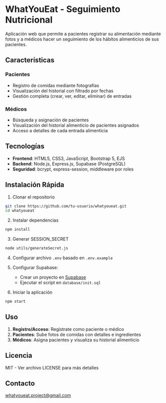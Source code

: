 # WhatYouEat - Seguimiento Nutricional

Aplicación web que permite a pacientes registrar su alimentación mediante fotos y a médicos hacer un seguimiento de los hábitos alimenticios de sus pacientes.

## Características

### Pacientes
- Registro de comidas mediante fotografías
- Visualización del historial con filtrado por fechas
- Gestión completa (crear, ver, editar, eliminar) de entradas

### Médicos
- Búsqueda y asignación de pacientes
- Visualización del historial alimenticio de pacientes asignados
- Acceso a detalles de cada entrada alimenticia

## Tecnologías

- **Frontend**: HTML5, CSS3, JavaScript, Bootstrap 5, EJS
- **Backend**: Node.js, Express.js, Supabase (PostgreSQL)
- **Seguridad**: bcrypt, express-session, middleware por roles

## Instalación Rápida

1. Clonar el repositorio
```bash
git clone https://github.com/tu-usuario/whatyoueat.git
cd whatyoueat
```

2. Instalar dependencias
```bash
npm install
```

3. Generar SESSION_SECRET
```bash
node utils/generateSecret.js
```

4. Configurar archivo `.env` basado en `.env.example`

5. Configurar Supabase:
   - Crear un proyecto en [Supabase](https://supabase.com/)
   - Ejecutar el script en `database/init.sql`

6. Iniciar la aplicación
```bash
npm start
```

## Uso

1. **Registro/Acceso**: Regístrate como paciente o médico
2. **Pacientes**: Sube fotos de comidas con detalles e ingredientes
3. **Médicos**: Asigna pacientes y visualiza su historial alimenticio

## Licencia

MIT - Ver archivo LICENSE para más detalles

## Contacto

whatyoueat.project@gmail.com
